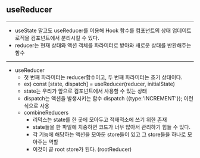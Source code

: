 ## useReducer
-----------------------------------------
- useState 말고도 useReducer를 이용해 Hook 함수를 컴포넌트의 상태 업데이트 로직을 컴포넌트에서 분리시킬 수 있다.
- reducer는 현재 상태와 액션 객체를 파라미터로 받아와 새로운 상태를 반환해주는 함수
-----------------------------------------
- useReducer
    - 첫 번째 파라미터는 reducer함수이고, 두 번째 파라미터는 초기 상태이다.
    - ex) const [state, dispatch] = useReducer(reducer, initialState)
    - state는 우리가 앞으로 컴포넌트에서 사용할 수 있는 상태
    - dispatch는 액션을 발생시키는 함수 dispatch ({type:'INCREMENT'}); 이런식으로 사용
    - combineReducers
        - 리덕스는 state를 한 곳에 모아두고 적재적소에 쓰기 위한 존재
        - state들을 한 파일에 치중하면 코드가 너무 많아서 관리하기 힘들 수 있다.
        - 각 기능에 해당하는 액션을 모아둔 store들이 있고 그 store들을 하나로 모아주는 역할
        - 이것이 곧 root store가 된다. (rootReducer)